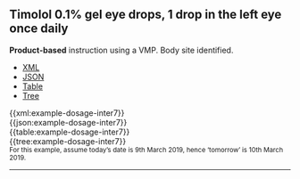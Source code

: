 ## Timolol 0.1% gel eye drops, 1 drop in the left eye once daily

<div class="nhsd-a-box nhsd-a-box--bg-light-blue nhsd-!t-margin-bottom-6 nhsd-t-body">
    <strong>Product-based</strong> instruction using a VMP. Body site identified.
</div>

<!--// start of code snippet -->
<div>
    <ul class="nav nav-tabs" role="tablist">
      <li role="presentation" class="active">
        <a href="#xml-13" aria-controls="xml" role="tab" data-toggle="tab">XML</a>
      </li>
      <li role="presentation">
        <a href="#json-13" aria-controls="json" role="tab" data-toggle="tab">JSON</a>
      </li>
        <li role="presentation">
        <a href="#table-13" aria-controls="table" role="tab" data-toggle="tab">Table</a>
      </li>
      <li role="presentation">
        <a href="#tree-13" aria-controls="tree" role="tab" data-toggle="tab">Tree</a>
      </li>
  </ul>

  <!-- Tab panes -->
  <div class="tab-content snippet">
    <div role="tabpanel" class="tab-pane active" id="xml-13">
      {{xml:example-dosage-inter7}}
    </div>
    <div role="tabpanel" class="tab-pane" id="json-13">
      {{json:example-dosage-inter7}}
    </div>
    <div role="tabpanel" class="tab-pane" id="table-13">
      {{table:example-dosage-inter7}}
    </div>
    <div role="tabpanel" class="tab-pane" id="tree-13">
      {{tree:example-dosage-inter7}}
    </div>
  </div>
</div>
<small>For this example, assume today’s date is 9th March 2019, hence ‘tomorrow’ is 10th March 2019.</small>
<!--// end of code snippet -->

---